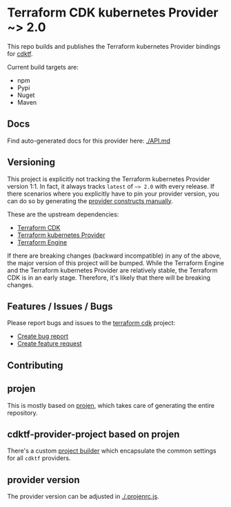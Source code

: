 # Terraform CDK kubernetes Provider ~> 2.0

This repo builds and publishes the Terraform kubernetes Provider bindings for [cdktf](https://cdk.tf).

Current build targets are:

* npm
* Pypi
* Nuget
* Maven

## Docs

Find auto-generated docs for this provider here: [./API.md](./API.md)

## Versioning

This project is explicitly not tracking the Terraform kubernetes Provider version 1:1. In fact, it always tracks `latest` of `~> 2.0` with every release. If there scenarios where you explicitly have to pin your provider version, you can do so by generating the [provider constructs manually](https://cdk.tf/imports).

These are the upstream dependencies:

* [Terraform CDK](https://cdk.tf)
* [Terraform kubernetes Provider](https://github.com/terraform-providers/terraform-provider-kubernetes)
* [Terraform Engine](https://terraform.io)

If there are breaking changes (backward incompatible) in any of the above, the major version of this project will be bumped. While the Terraform Engine and the Terraform kubernetes Provider are relatively stable, the Terraform CDK is in an early stage. Therefore, it's likely that there will be breaking changes.

## Features / Issues / Bugs

Please report bugs and issues to the [terraform cdk](https://cdk.tf) project:

* [Create bug report](https://cdk.tf/bug)
* [Create feature request](https://cdk.tf/feature)

## Contributing

## projen

This is mostly based on [projen](https://github.com/eladb/projen), which takes care of generating the entire repository.

## cdktf-provider-project based on projen

There's a custom [project builder](https://github.com/terraform-cdk-providers/cdktf-provider-project) which encapsulate the common settings for all `cdktf` providers.

## provider version

The provider version can be adjusted in [./.projenrc.js](./.projenrc.js).
